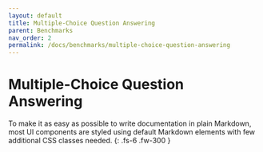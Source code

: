 ```yaml
---
layout: default
title: Multiple-Choice Question Answering
parent: Benchmarks
nav_order: 2
permalink: /docs/benchmarks/multiple-choice-question-answering
---
```


# Multiple-Choice Question Answering

To make it as easy as possible to write documentation in plain Markdown, most UI components are styled using default Markdown elements with few additional CSS classes needed.
{: .fs-6 .fw-300 }
